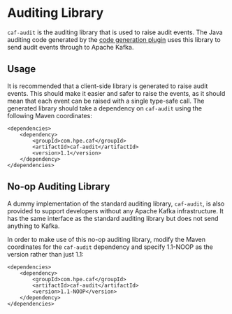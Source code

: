 # Auditing Library

`caf-audit` is the auditing library that is used to raise audit events. The Java auditing code generated by the [code generation plugin](https://github.hpe.com/caf/caf-audit-maven-plugin) uses this library to send audit events through to Apache Kafka.

## Usage
It is recommended that a client-side library is generated to raise audit events. This should make it easier and safer to raise the events, as it should mean that each event can be raised with a single type-safe call. The generated library should take a dependency on `caf-audit` using the following Maven coordinates:

	<dependencies>
	    <dependency>
	        <groupId>com.hpe.caf</groupId>
	        <artifactId>caf-audit</artifactId>
	        <version>1.1</version>
	    </dependency>
	</dependencies>

## No-op Auditing Library

A dummy implementation of the standard auditing library, `caf-audit`, is also provided to support developers without any Apache Kafka infrastructure. It has the same interface as the standard auditing library but does not send anything to Kafka.

In order to make use of this no-op auditing library, modify the Maven coordinates for the `caf-audit` dependency and specify 1.1-NOOP as the version rather than just 1.1:

	<dependencies>
	    <dependency>
	        <groupId>com.hpe.caf</groupId>
	        <artifactId>caf-audit</artifactId>
	        <version>1.1-NOOP</version>
	    </dependency>
	</dependencies>
